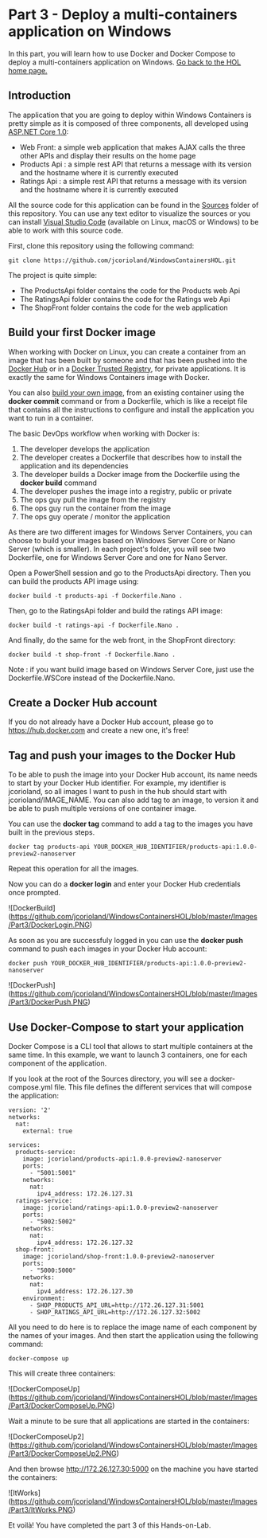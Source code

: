 # Part 3 - Deploy a multi-containers application on Windows

In this part, you will learn how to use Docker and Docker Compose to deploy a multi-containers application on Windows.
[Go back to the HOL home page.](https://github.com/jcorioland/WindowsContainersHOL)

## Introduction

The application that you are going to deploy within Windows Containers is pretty simple as it is composed of three components, all developed using [ASP.NET Core 1.0](https://github.com/aspnet):

- Web Front: a simple web application that makes AJAX calls the three other APIs and display their results on the home page
- Products Api : a simple rest API that returns a message with its version and the hostname where it is currently executed
- Ratings Api : a simple rest API that returns a message with its version and the hostname where it is currently executed

All the source code for this application can be found in the [Sources](https://github.com/jcorioland/WindowsContainersHOL/tree/master/Sources) folder of this repository.
You can use any text editor to visualize the sources or you can install [Visual Studio Code](https://code.visualstudio.com) (available on Linux, macOS or Windows) to be able to work with this source code.

First, clone this repository using the following command:

```
git clone https://github.com/jcorioland/WindowsContainersHOL.git
```

The project is quite simple:

- The ProductsApi folder contains the code for the Products web Api
- The RatingsApi folder contains the code for the Ratings web Api
- The ShopFront folder contains the code for the web application

## Build your first Docker image

When working with Docker on Linux, you can create a container from an image that has been built by someone and that has been pushed into the [Docker Hub](hub.docker.com/) or in a [Docker Trusted Registry](https://docs.docker.com/docker-trusted-registry/), for private applications. It is exactly the same for Windows Containers image with Docker.

You can also [build your own image](https://docs.docker.com/engine/tutorials/dockerimages/), from an existing container using the **docker commit** command or from a Dockerfile, which is like a receipt file that contains all the instructions to configure and install the application you want to run in a container.

The basic DevOps workflow when working with Docker is:

1. The developer develops the application
2. The developer creates a Dockerfile that describes how to install the application and its dependencies
3. The developer builds a Docker image from the Dockerfile using the **docker build** command
4. The developer pushes the image into a registry, public or private
5. The ops guy pull the image from the registry
6. The ops guy run the container from the image
7. The ops guy operate / monitor the application

As there are two different images for Windows Server Containers, you can choose to build your images based on Windows Server Core or Nano Server (which is smaller). In each project's folder, you will see two Dockerfile, one for Windows Server Core and one for Nano Server.

Open a PowerShell session and go to the ProductsApi directory. Then you can build the products API image using:

```
docker build -t products-api -f Dockerfile.Nano .
```

Then, go to the RatingsApi folder and build the ratings API image:

```
docker build -t ratings-api -f Dockerfile.Nano .
```

And finally, do the same for the web front, in the ShopFront directory:

```
docker build -t shop-front -f Dockerfile.Nano .
```

Note : if you want build image based on Windows Server Core, just use the Dockerfile.WSCore instead of the Dockerfile.Nano.

## Create a Docker Hub account

If you do not already have a Docker Hub account, please go to https://hub.docker.com and create a new one, it's free!

## Tag and push your images to the Docker Hub

To be able to push the image into your Docker Hub account, its name needs to start by your Docker Hub identifier. For example, my identifier is jcorioland, so all images I want to push in the hub should start with jcorioland/IMAGE_NAME.
You can also add tag to an image, to version it and be able to push multiple versions of one container image.

You can use the **docker tag** command to add a tag to the images you have built in the previous steps.

```
docker tag products-api YOUR_DOCKER_HUB_IDENTIFIER/products-api:1.0.0-preview2-nanoserver
```

Repeat this operation for all the images.

Now you can do a **docker login** and enter your Docker Hub credentials once prompted.

![DockerBuild]
(https://github.com/jcorioland/WindowsContainersHOL/blob/master/Images/Part3/DockerLogin.PNG)

As soon as you are successfuly logged in you can use the **docker push** command to push each images in your Docker Hub account:

```
docker push YOUR_DOCKER_HUB_IDENTIFIER/products-api:1.0.0-preview2-nanoserver
```

![DockerPush]
(https://github.com/jcorioland/WindowsContainersHOL/blob/master/Images/Part3/DockerPush.PNG)

## Use Docker-Compose to start your application

Docker Compose is a CLI tool that allows to start multiple containers at the same time. In this example, we want to launch 3 containers, one for each component of the application.

If you look at the root of the Sources directory, you will see a docker-compose.yml file. This file defines the different services that will compose the application:

```
version: '2'
networks:
  nat:
    external: true
    
services:
  products-service:
    image: jcorioland/products-api:1.0.0-preview2-nanoserver
    ports:
      - "5001:5001"
    networks:
      nat:
        ipv4_address: 172.26.127.31
  ratings-service:
    image: jcorioland/ratings-api:1.0.0-preview2-nanoserver
    ports:
      - "5002:5002"
    networks:
      nat:
        ipv4_address: 172.26.127.32
  shop-front:
    image: jcorioland/shop-front:1.0.0-preview2-nanoserver
    ports:
      - "5000:5000"
    networks:
      nat:
        ipv4_address: 172.26.127.30
    environment:
      - SHOP_PRODUCTS_API_URL=http://172.26.127.31:5001
      - SHOP_RATINGS_API_URL=http://172.26.127.32:5002
```

All you need to do here is to replace the image name of each component by the names of your images. And then start the application using the following command:

```
docker-compose up
```

This will create three containers:

![DockerComposeUp]
(https://github.com/jcorioland/WindowsContainersHOL/blob/master/Images/Part3/DockerComposeUp.PNG)

Wait a minute to be sure that all applications are started in the containers:

![DockerComposeUp2]
(https://github.com/jcorioland/WindowsContainersHOL/blob/master/Images/Part3/DockerComposeUp2.PNG)

And then browse http://172.26.127.30:5000 on the machine you have started the containers:

![ItWorks]
(https://github.com/jcorioland/WindowsContainersHOL/blob/master/Images/Part3/ItWorks.PNG)

Et voilà! You have completed the part 3 of this Hands-on-Lab.
